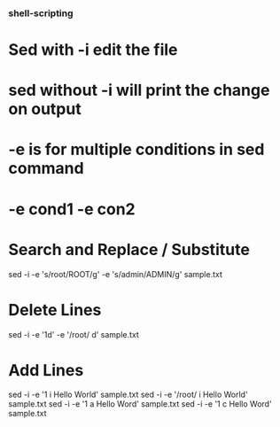 ### shell-scripting



# Sed with -i edit the file
# sed without -i will print the change on output

# -e is for multiple conditions in sed command
# -e cond1 -e con2

# Search and Replace / Substitute

sed -i -e 's/root/ROOT/g' -e 's/admin/ADMIN/g' sample.txt

# Delete Lines
sed -i -e '1d' -e '/root/ d' sample.txt

# Add Lines
sed -i -e '1 i Hello World' sample.txt
sed -i -e '/root/ i Hello World' sample.txt
sed -i -e '1 a Hello Word' sample.txt
sed -i -e '1 c Hello Word' sample.txt